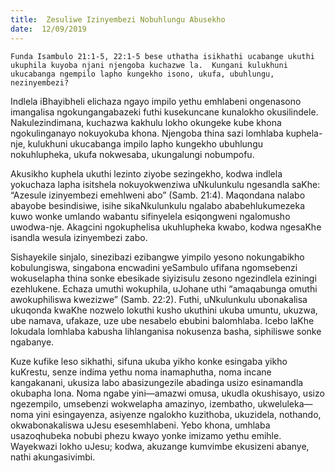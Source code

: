 ```yaml
---
title:  Zesuliwe Izinyembezi Nobuhlungu Abusekho
date:  12/09/2019
---
```


`Funda Isambulo 21:1-5, 22:1-5 bese uthatha isikhathi ucabange ukuthi ukuphila kuyoba njani njengoba kuchazwe la.  Kungani kulukhuni ukucabanga ngempilo lapho kungekho isono, ukufa, ubuhlungu, nezinyembezi?`

Indlela iBhayibheli elichaza ngayo impilo yethu emhlabeni ongenasono imangalisa ngokungangabazeki futhi kusekuncane kunalokho okusilindele.  Nakulezindimana, kuchazwa kakhulu lokho okungeke kube khona ngokulinganayo nokuyokuba khona. Njengoba thina sazi lomhlaba kuphela-nje, kulukhuni ukucabanga impilo lapho kungekho ubuhlungu nokuhlupheka, ukufa nokwesaba, ukungalungi nobumpofu.

Akusikho kuphela ukuthi lezinto ziyobe sezingekho, kodwa indlela yokuchaza lapha isitshela nokuyokwenziwa uNkulunkulu ngesandla saKhe: “Azesule izinyembezi emehlweni abo” (Samb. 21:4).  Maqondana nalabo abayobe besindisiwe, isihe sikaNkulunkulu ngalabo ababehlukumezeka kuwo wonke umlando wabantu sifinyelela esiqongweni ngalomusho uwodwa-nje.  Akagcini ngokuphelisa ukuhlupheka kwabo, kodwa ngesaKhe isandla wesula izinyembezi zabo.

Sishayekile sinjalo, sinezibazi ezibangwe yimpilo yesono nokungabikho kobulungiswa, singabona encwadini yeSambulo ufifana ngomsebenzi wokuselapha thina sonke ebesikade siyizisulu zesono ngezindlela eziningi ezehlukene.  Echaza umuthi wokuphila, uJohane uthi “amaqabunga omuthi awokuphiliswa  kwezizwe” (Samb. 22:2).  Futhi, uNkulunkulu ubonakalisa ukuqonda kwaKhe nozwelo lokuthi kusho ukuthini ukuba umuntu, ukuzwa, ube namava, ufakaze, uze ube nesabelo ebubini balomhlaba.  Icebo laKhe lokudala lomhlaba kabusha lihlanganisa nokusenza basha, siphiliswe sonke ngabanye.

Kuze kufike leso sikhathi, sifuna ukuba yikho konke esingaba yikho kuKrestu, senze indima yethu noma inamaphutha, noma incane kangakanani, ukusiza labo abasizungezile abadinga usizo esinamandla okubapha lona.  Noma ngabe yini—amazwi omusa, ukudla okushisayo, usizo ngezempilo, umsebenzi wokwelapha amazinyo, izembatho, ukweluleka—noma yini esingayenza,  asiyenze ngalokho kuzithoba, ukuzidela, nothando, okwabonakaliswa uJesu esesemhlabeni. Yebo khona, umhlaba usazoqhubeka nobubi phezu kwayo yonke imizamo yethu emihle. Wayekwazi lokho uJesu; kodwa, akuzange kumvimbe ekusizeni abanye, nathi akungasivimbi.